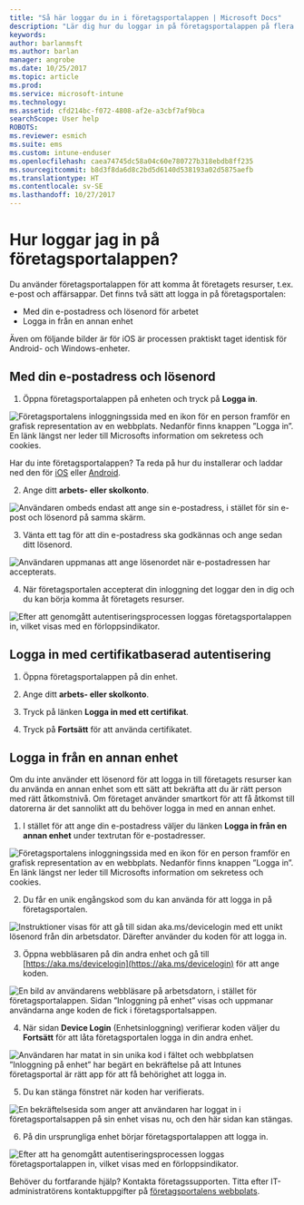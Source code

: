 ```yaml
---
title: "Så här loggar du in i företagsportalappen | Microsoft Docs"
description: "Lär dig hur du loggar in på företagsportalappen på flera plattformar."
keywords: 
author: barlanmsft
ms.author: barlan
manager: angrobe
ms.date: 10/25/2017
ms.topic: article
ms.prod: 
ms.service: microsoft-intune
ms.technology: 
ms.assetid: cfd214bc-f072-4808-af2e-a3cbf7af9bca
searchScope: User help
ROBOTS: 
ms.reviewer: esmich
ms.suite: ems
ms.custom: intune-enduser
ms.openlocfilehash: caea74745dc58a04c60e780727b318ebdb8ff235
ms.sourcegitcommit: b8d3f8da6d8c2bd5d6140d538193a02d5875aefb
ms.translationtype: HT
ms.contentlocale: sv-SE
ms.lasthandoff: 10/27/2017
---
```

# <a name="how-do-i-sign-in-to-the-company-portal-app---user-story-1132123--"></a>Hur loggar jag in på företagsportalappen? <!--User Story 1132123-->

Du använder företagsportalappen för att komma åt företagets resurser, t.ex. e-post och affärsappar. Det finns två sätt att logga in på företagsportalen:

* Med din e-postadress och lösenord för arbetet
* Logga in från en annan enhet

Även om följande bilder är för iOS är processen praktiskt taget identisk för Android- och Windows-enheter.

## <a name="signing-in-with-your-email-address-and-password"></a>Med din e-postadress och lösenord

1. Öppna företagsportalappen på enheten och tryck på **Logga in**.

  ![Företagsportalens inloggningssida med en ikon för en person framför en grafisk representation av en webbplats. Nedanför finns knappen ”Logga in”. En länk längst ner leder till Microsofts information om sekretess och cookies.](/intune/media/cp_ios_aad_signin_after_1704_001.png)

  Har du inte företagsportalappen? Ta reda på hur du installerar och laddar ned den för [iOS](install-and-sign-in-to-the-intune-company-portal-app-ios.md) eller [Android](install-the-company-portal-app-android.md).

2. Ange ditt **arbets- eller skolkonto**.

  ![Användaren ombeds endast att ange sin e-postadress, i stället för sin e-post och lösenord på samma skärm.](/intune/media/cp_ios_aad_signin_after_1704_002.png)

3. Vänta ett tag för att din e-postadress ska godkännas och ange sedan ditt lösenord.

  ![Användaren uppmanas att ange lösenordet när e-postadressen har accepterats.](/intune/media/cp_ios_aad_signin_after_1704_003.png)

4. När företagsportalen accepterat din inloggning det loggar den in dig och du kan börja komma åt företagets resurser.   

  ![Efter att genomgått autentiseringsprocessen loggas företagsportalappen in, vilket visas med en förloppsindikator.](/intune/media/cp_ios_aad_signin_from_another_device_after_1704_007.png)

## <a name="signing-in-with-certificate-based-authentication"></a>Logga in med certifikatbaserad autentisering

1.  Öppna företagsportalappen på din enhet.

2.  Ange ditt **arbets- eller skolkonto**.

3.  Tryck på länken **Logga in med ett certifikat**.

4.  Tryck på **Fortsätt** för att använda certifikatet.

## <a name="signing-in-from-another-device"></a>Logga in från en annan enhet

Om du inte använder ett lösenord för att logga in till företagets resurser kan du använda en annan enhet som ett sätt att bekräfta att du är rätt person med rätt åtkomstnivå. Om företaget använder smartkort för att få åtkomst till datorerna är det sannolikt att du behöver logga in med en annan enhet.

1. I stället för att ange din e-postadress väljer du länken **Logga in från en annan enhet** under textrutan för e-postadresser.

  ![Företagsportalens inloggningssida med en ikon för en person framför en grafisk representation av en webbplats. Nedanför finns knappen ”Logga in”. En länk längst ner leder till Microsofts information om sekretess och cookies.](/intune/media/cp_ios_aad_signin_from_another_device_after_1704_001.png)

2. Du får en unik engångskod som du kan använda för att logga in på företagsportalen.

  ![Instruktioner visas för att gå till sidan aka.ms/devicelogin med ett unikt lösenord från din arbetsdator. Därefter använder du koden för att logga in.](/intune/media/cp_ios_aad_signin_from_another_device_after_1704_003.png)

3. Öppna webbläsaren på din andra enhet och gå till [https://aka.ms/devicelogin](https://aka.ms/devicelogin) för att ange koden.

  ![En bild av användarens webbläsare på arbetsdatorn, i stället för företagsportalappen. Sidan ”Inloggning på enhet” visas och uppmanar användarna ange koden de fick i företagsportalsappen.](/intune/media/cp_ios_aad_signin_from_another_device_after_1704_004.png)

4. När sidan **Device Login** (Enhetsinloggning) verifierar koden väljer du __Fortsätt__ för att låta företagsportalen logga in din andra enhet.

  ![Användaren har matat in sin unika kod i fältet och webbplatsen ”Inloggning på enhet” har begärt en bekräftelse på att Intunes företagsportal är rätt app för att få behörighet att logga in.](/intune/media/cp_ios_aad_signin_from_another_device_after_1704_005.png)

5. Du kan stänga fönstret när koden har verifierats.

  ![En bekräftelsesida som anger att användaren har loggat in i företagsportalsappen på sin enhet visas nu, och den här sidan kan stängas.](/intune/media/cp_ios_aad_signin_from_another_device_after_1704_006.png)

6. På din ursprungliga enhet börjar företagsportalappen att logga in.

  ![Efter att ha genomgått autentiseringsprocessen loggas företagsportalappen in, vilket visas med en förloppsindikator.](/intune/media/cp_ios_aad_signin_from_another_device_after_1704_007.png)

Behöver du fortfarande hjälp? Kontakta företagssupporten. Titta efter IT-administratörens kontaktuppgifter på [företagsportalens webbplats](https://portal.manage.microsoft.com).
